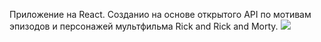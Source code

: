 Приложение на React. 
Созданио на основе открытого API по мотивам эпизодов и персонажей мультфильма Rick and Rick and Morty. 
![](https://ya.ru/images/search?from=tabbar&img_url=https%3A%2F%2Fimage5.uhdpaper.com%2Fwallpaper%2Frick-and-morty-portal-uhdpaper.com-4K-5.128.jpg&lr=75&pos=4&rpt=simage&text=rick%20and%20morty)

